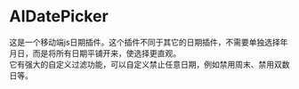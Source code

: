 # AIDatePicker
这是一个移动端js日期插件。这个插件不同于其它的日期插件，不需要单独选择年月日，而是将所有日期平铺开来，使选择更直观。<br/>
它有强大的自定义过滤功能，可以自定义禁止任意日期，例如禁用周末、禁用双数日等。


